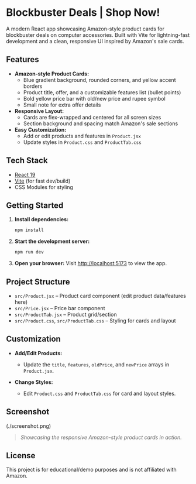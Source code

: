 # Blockbuster Deals | Shop Now!

A modern React app showcasing Amazon-style product cards for blockbuster deals on computer accessories. Built with Vite for lightning-fast development and a clean, responsive UI inspired by Amazon's sale cards.

## Features

- **Amazon-style Product Cards:**
  - Blue gradient background, rounded corners, and yellow accent borders
  - Product title, offer, and a customizable features list (bullet points)
  - Bold yellow price bar with old/new price and rupee symbol
  - Small note for extra offer details
- **Responsive Layout:**
  - Cards are flex-wrapped and centered for all screen sizes
  - Section background and spacing match Amazon's sale sections
- **Easy Customization:**
  - Add or edit products and features in `Product.jsx`
  - Update styles in `Product.css` and `ProductTab.css`

## Tech Stack
- [React 19](https://react.dev/)
- [Vite](https://vitejs.dev/) (for fast dev/build)
- CSS Modules for styling

## Getting Started

1. **Install dependencies:**
   ```bash
   npm install

2. **Start the development server:**

   ```bash
   npm run dev
   ```
3. **Open your browser:**
   Visit [http://localhost:5173](http://localhost:5173) to view the app.

## Project Structure

* `src/Product.jsx` – Product card component (edit product data/features here)
* `src/Price.jsx` – Price bar component
* `src/ProductTab.jsx` – Product grid/section
* `src/Product.css`, `src/ProductTab.css` – Styling for cards and layout

## Customization

* **Add/Edit Products:**

  * Update the `title`, `features`, `oldPrice`, and `newPrice` arrays in `Product.jsx`.
* **Change Styles:**

  * Edit `Product.css` and `ProductTab.css` for card and layout styles.

## Screenshot

(./screenshot.png)

> *Showcasing the responsive Amazon-style product cards in action.*

## License

This project is for educational/demo purposes and is not affiliated with Amazon.


